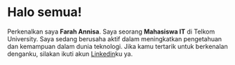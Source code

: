 # Halo semua! 
Perkenalkan saya **Farah Annisa**.
Saya seorang **Mahasiswa IT** di Telkom University.
Saya sedang berusaha aktif dalam meningkatkan pengetahuan dan kemampuan dalam dunia teknologi.
Jika kamu tertarik untuk berkenalan denganku, silakan ikuti akun [Linkedin](www.linkedin.com/in/farah-annisa-5b1686193)ku ya.

